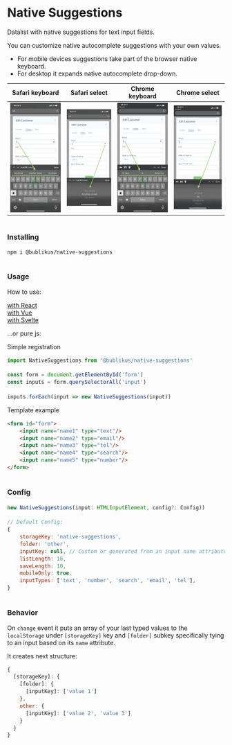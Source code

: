 # Native Suggestions
Datalist with native suggestions for text input fields.

You can customize native autocomplete suggestions with your own values.

- For mobile devices suggestions take part of the browser native keyboard.
- For desktop it expands native autocomplete drop-down.

|Safari keyboard|Safari select|Chrome keyboard|Chrome select|
|-------------|-------------|-------------|-------------|
|<img src="https://raw.githubusercontent.com/Bublikus/native-suggestions/master/assets/safari-boxes.png" width="200" alt="Safari IOS screenshot" title="Safari IOS"/>|<img src="https://raw.githubusercontent.com/Bublikus/native-suggestions/master/assets/safari-select.png" width="200" alt="Safari IOS screenshot" title="Safari IOS"/>|<img src="https://raw.githubusercontent.com/Bublikus/native-suggestions/master/assets/chrome-boxes.png" width="200" alt="Chrome IOS screenshot" title="Chrome IOS"/>|<img src="https://raw.githubusercontent.com/Bublikus/native-suggestions/master/assets/chrome-select.png" width="200" alt="Chrome IOS screenshot" title="Chrome IOS"/>|
#
### Installing

```npm
npm i @bublikus/native-suggestions
```
#
### Usage

How to use:

[with React](examples/NativeSuggestions.jsx)  
[with Vue](examples/NativeSuggestions.vue)  
[with Svelte](examples/NativeSuggestions.svelte)

...or pure js:

Simple registration

```javascript 
import NativeSuggestions from '@bublikus/native-suggestions'

const form = document.getElementById('form')
const inputs = form.querySelectorAll('input')

inputs.forEach(input => new NativeSuggestions(input))
```

Template example

```html
<form id="form">
    <input name="name1" type="text"/>
    <input name="name2" type="email"/>
    <input name="name3" type="tel"/>
    <input name="name4" type="search"/>
    <input name="name5" type="number"/>
</form>
```
#
### Config

```javascript 
new NativeSuggestions(input: HTMLInputElement, config?: Config))

// Default Config:
{
    storageKey: 'native-suggestions',
    folder: 'other',
    inputKey: null, // Custom or generated from an input name attribute!
    listLength: 10,
    saveLength: 10,
    mobileOnly: true,
    inputTypes: ['text', 'number', 'search', 'email', 'tel'],
}
```
#
### Behavior

On `change` event it puts an array of your last typed values to the `localStorage` under `[storageKey]` key and `[folder]` subkey specifically tying to an input based on its `name` attribute.

It creates next structure:
```javascript
{
  [storageKey]: {
    [folder]: {
      [inputKey]: ['value 1']
    },
    other: {
      [inputKey]: ['value 2', 'value 3']
    }
  }
}
```
#

